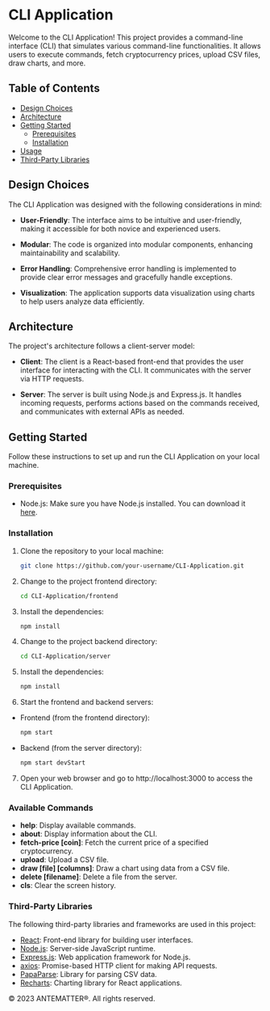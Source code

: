 # CLI Application

Welcome to the CLI Application! This project provides a command-line interface (CLI) that simulates various command-line functionalities. It allows users to execute commands, fetch cryptocurrency prices, upload CSV files, draw charts, and more.

## Table of Contents

- [Design Choices](#design-choices)
- [Architecture](#architecture)
- [Getting Started](#getting-started)
  - [Prerequisites](#prerequisites)
  - [Installation](#installation)
- [Usage](#usage)
- [Third-Party Libraries](#third-party-libraries)

## Design Choices

The CLI Application was designed with the following considerations in mind:

- **User-Friendly**: The interface aims to be intuitive and user-friendly, making it accessible for both novice and experienced users.

- **Modular**: The code is organized into modular components, enhancing maintainability and scalability.

- **Error Handling**: Comprehensive error handling is implemented to provide clear error messages and gracefully handle exceptions.

- **Visualization**: The application supports data visualization using charts to help users analyze data efficiently.

## Architecture

The project's architecture follows a client-server model:

- **Client**: The client is a React-based front-end that provides the user interface for interacting with the CLI. It communicates with the server via HTTP requests.

- **Server**: The server is built using Node.js and Express.js. It handles incoming requests, performs actions based on the commands received, and communicates with external APIs as needed.

## Getting Started

Follow these instructions to set up and run the CLI Application on your local machine.

### Prerequisites

- Node.js: Make sure you have Node.js installed. You can download it [here](https://nodejs.org/).

### Installation

1. Clone the repository to your local machine:

   ```bash
   git clone https://github.com/your-username/CLI-Application.git
   ```

2. Change to the project frontend directory:

    ```bash
    cd CLI-Application/frontend

3. Install the dependencies:

    ```bash
    npm install

4. Change to the project backend directory:
    ```bash
    cd CLI-Application/server

5. Install the dependencies:

    ```bash
    npm install

6. Start the frontend and backend servers:

 * Frontend (from the frontend directory):
    ```bash
    npm start

 * Backend (from the server directory):
    ```bash
    npm start devStart

7. Open your web browser and go to http://localhost:3000 to access the CLI Application.

### Available Commands

- **help**: Display available commands.
- **about**: Display information about the CLI.
- **fetch-price [coin]**: Fetch the current price of a specified cryptocurrency.
- **upload**: Upload a CSV file.
- **draw [file] [columns]**: Draw a chart using data from a CSV file.
- **delete [filename]**: Delete a file from the server.
- **cls**: Clear the screen history.


### Third-Party Libraries

The following third-party libraries and frameworks are used in this project:

- [React](https://reactjs.org/): Front-end library for building user interfaces.
- [Node.js](https://nodejs.org/): Server-side JavaScript runtime.
- [Express.js](https://expressjs.com/): Web application framework for Node.js.
- [axios](https://axios-http.com/): Promise-based HTTP client for making API requests.
- [PapaParse](https://www.papaparse.com/): Library for parsing CSV data.
- [Recharts](http://recharts.org/): Charting library for React applications.

&copy; 2023 ANTEMATTER®. All rights reserved.
